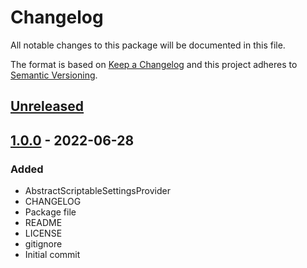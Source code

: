# Changelog
All notable changes to this package will be documented in this file.

The format is based on [Keep a Changelog](http://keepachangelog.com/en/1.0.0/)
and this project adheres to [Semantic Versioning](http://semver.org/spec/v2.0.0.html).

## [Unreleased]

## [1.0.0] - 2022-06-28
### Added
- AbstractScriptableSettingsProvider
- CHANGELOG
- Package file
- README
- LICENSE
- gitignore
- Initial commit

[Unreleased]: https://github.com/HyagoOliveira/ScriptableSettingsProvider/compare/1.0.0...main
[1.0.0]: https://github.com/HyagoOliveira/ScriptableSettingsProvider/tree/1.0.0/